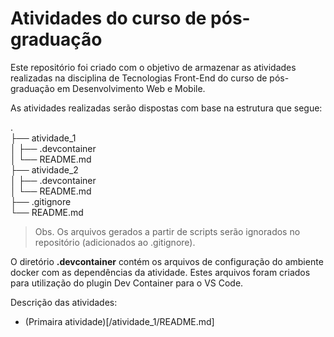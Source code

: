 # Atividades do curso de pós-graduação
Este repositório foi criado com o objetivo de armazenar as atividades realizadas na disciplina de Tecnologias Front-End do curso de pós-graduação em Desenvolvimento Web e Mobile.

As atividades realizadas serão dispostas com base na estrutura que segue:

.                       <br />
├── atividade_1         <br />
│   ├── .devcontainer   <br />
│   └── README.md       <br />
├── atividade_2         <br />
│   ├── .devcontainer   <br />
│   └── README.md       <br />
├── .gitignore          <br />
└── README.md           <br />

> Obs. Os arquivos gerados a partir de scripts serão ignorados no repositório (adicionados ao .gitignore).
 
O diretório **.devcontainer** contém os arquivos de configuração do ambiente docker com as dependências da atividade. Estes arquivos foram criados para utilização do plugin Dev Container para o VS Code.

Descrição das atividades:
* (Primaira atividade)[/atividade_1/README.md]